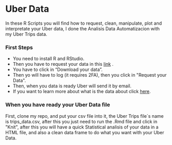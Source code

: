 # Uber Data

In these R Scripts you will find how to request, clean, manipulate, plot and interpretate your Uber data, I done the Analisis Data Automatizacion with my Uber Trips data.

### First Steps

- You need to install R and RStudio.
- Then you have to request your data in this [link](https://help.uber.com/riders/article/request-a-copy-of-your-personal-data?nodeId=2c86900d-8408-4bac-b92a-956d793acd11) .
- You have to click in “Download your data”.
- Then yo will have to log (it requires 2FA), then you click in "Request your Data".
- Then, when you data is ready Uber will send it by email.
- If you want to learn more about what is the data about click [here](https://help.uber.com/riders/article/qu%C3%A9-se-incluye-en-la-descarga-de-datos?nodeId=3d476006-87a4-4404-ac1e-216825414e05).

### When you have ready your Uber Data file

First, clone my repo, and put your csv file into it, the Uber Trips file´s name is trips_data.csv, after this you just need to run the .Rmd file and click in "Knit", after this you will have a quick Statistical analisis of your data in a HTML file, and also a clean data frame to do what you want with your Uber Data.
